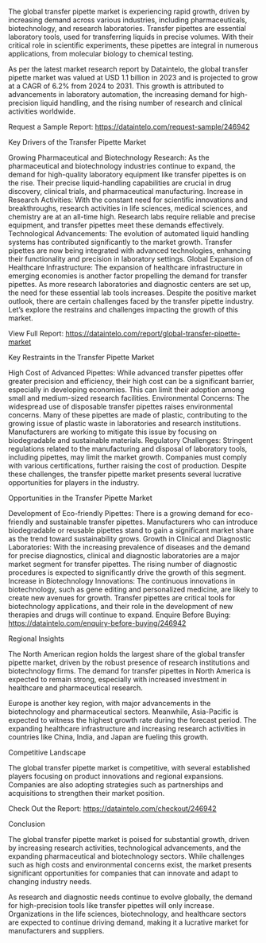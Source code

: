 The global transfer pipette market is experiencing rapid growth, driven by increasing demand across various industries, including pharmaceuticals, biotechnology, and research laboratories. Transfer pipettes are essential laboratory tools, used for transferring liquids in precise volumes. With their critical role in scientific experiments, these pipettes are integral in numerous applications, from molecular biology to chemical testing.

As per the latest market research report by Dataintelo, the global transfer pipette market was valued at USD 1.1 billion in 2023 and is projected to grow at a CAGR of 6.2% from 2024 to 2031. This growth is attributed to advancements in laboratory automation, the increasing demand for high-precision liquid handling, and the rising number of research and clinical activities worldwide.

Request a Sample Report: https://dataintelo.com/request-sample/246942

Key Drivers of the Transfer Pipette Market

Growing Pharmaceutical and Biotechnology Research: As the pharmaceutical and biotechnology industries continue to expand, the demand for high-quality laboratory equipment like transfer pipettes is on the rise. Their precise liquid-handling capabilities are crucial in drug discovery, clinical trials, and pharmaceutical manufacturing.
Increase in Research Activities: With the constant need for scientific innovations and breakthroughs, research activities in life sciences, medical sciences, and chemistry are at an all-time high. Research labs require reliable and precise equipment, and transfer pipettes meet these demands effectively.
Technological Advancements: The evolution of automated liquid handling systems has contributed significantly to the market growth. Transfer pipettes are now being integrated with advanced technologies, enhancing their functionality and precision in laboratory settings.
Global Expansion of Healthcare Infrastructure: The expansion of healthcare infrastructure in emerging economies is another factor propelling the demand for transfer pipettes. As more research laboratories and diagnostic centers are set up, the need for these essential lab tools increases.
Despite the positive market outlook, there are certain challenges faced by the transfer pipette industry. Let’s explore the restrains and challenges impacting the growth of this market.

View Full Report: https://dataintelo.com/report/global-transfer-pipette-market

Key Restraints in the Transfer Pipette Market

High Cost of Advanced Pipettes: While advanced transfer pipettes offer greater precision and efficiency, their high cost can be a significant barrier, especially in developing economies. This can limit their adoption among small and medium-sized research facilities.
Environmental Concerns: The widespread use of disposable transfer pipettes raises environmental concerns. Many of these pipettes are made of plastic, contributing to the growing issue of plastic waste in laboratories and research institutions. Manufacturers are working to mitigate this issue by focusing on biodegradable and sustainable materials.
Regulatory Challenges: Stringent regulations related to the manufacturing and disposal of laboratory tools, including pipettes, may limit the market growth. Companies must comply with various certifications, further raising the cost of production.
Despite these challenges, the transfer pipette market presents several lucrative opportunities for players in the industry.

Opportunities in the Transfer Pipette Market

Development of Eco-friendly Pipettes: There is a growing demand for eco-friendly and sustainable transfer pipettes. Manufacturers who can introduce biodegradable or reusable pipettes stand to gain a significant market share as the trend toward sustainability grows.
Growth in Clinical and Diagnostic Laboratories: With the increasing prevalence of diseases and the demand for precise diagnostics, clinical and diagnostic laboratories are a major market segment for transfer pipettes. The rising number of diagnostic procedures is expected to significantly drive the growth of this segment.
Increase in Biotechnology Innovations: The continuous innovations in biotechnology, such as gene editing and personalized medicine, are likely to create new avenues for growth. Transfer pipettes are critical tools for biotechnology applications, and their role in the development of new therapies and drugs will continue to expand.
Enquire Before Buying: https://dataintelo.com/enquiry-before-buying/246942

Regional Insights

The North American region holds the largest share of the global transfer pipette market, driven by the robust presence of research institutions and biotechnology firms. The demand for transfer pipettes in North America is expected to remain strong, especially with increased investment in healthcare and pharmaceutical research.

Europe is another key region, with major advancements in the biotechnology and pharmaceutical sectors. Meanwhile, Asia-Pacific is expected to witness the highest growth rate during the forecast period. The expanding healthcare infrastructure and increasing research activities in countries like China, India, and Japan are fueling this growth.

Competitive Landscape

The global transfer pipette market is competitive, with several established players focusing on product innovations and regional expansions. Companies are also adopting strategies such as partnerships and acquisitions to strengthen their market position.

Check Out the Report: https://dataintelo.com/checkout/246942

Conclusion

The global transfer pipette market is poised for substantial growth, driven by increasing research activities, technological advancements, and the expanding pharmaceutical and biotechnology sectors. While challenges such as high costs and environmental concerns exist, the market presents significant opportunities for companies that can innovate and adapt to changing industry needs.

As research and diagnostic needs continue to evolve globally, the demand for high-precision tools like transfer pipettes will only increase. Organizations in the life sciences, biotechnology, and healthcare sectors are expected to continue driving demand, making it a lucrative market for manufacturers and suppliers.
